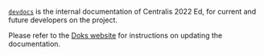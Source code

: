 [`devdocs`](https://centralis22.github.io/devdocs) is the internal documentation of Centralis 2022 Ed,
for current and future developers on the project.

Please refer to the [Doks website](https://getdoks.org/) for instructions on updating the documentation.
